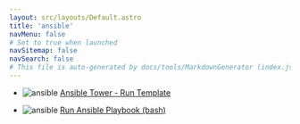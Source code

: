```yaml
---
layout: src/layouts/Default.astro
title: 'ansible'
navMenu: false
# Set to true when launched
navSitemap: false
navSearch: false
# This file is auto-generated by docs/tools/MarkdownGenerator (index.js)
---
```


<ul>

<li>

![ansible](https://i.octopus.com/library/step-templates/ansible.png) [Ansible Tower - Run Template](/integrations/ansible/ansible-tower-run-template)

</li>
        
<li>

![ansible](https://i.octopus.com/library/step-templates/ansible.png) [Run Ansible Playbook (bash)](/integrations/ansible/run-ansible-playbook-bash)

</li>
        
</ul>
